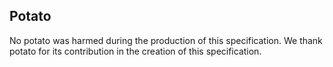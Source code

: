## Potato

No potato was harmed during the production of this specification. We thank potato for its contribution in the creation of this specification.

